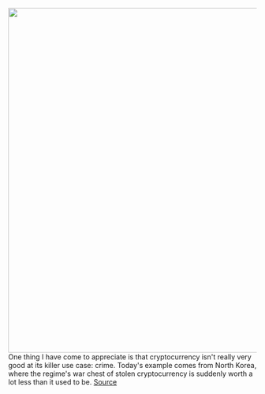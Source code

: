 <img src='https://cdn.vox-cdn.com/thumbor/G9NtDIgxlIG0ia9HDZXzoESE-Uc=/0x0:2040x1360/1200x800/filters:focal(857x517:1183x843)/cdn.vox-cdn.com/uploads/chorus_image/image/71031064/jbareham_180313_1777__bitcoin_cryptocurrency_0003.0.jpg' width='700px' /><br/>
One thing I have come to appreciate is that cryptocurrency isn't really very good at its killer use case: crime. Today's example comes from North Korea, where the regime's war chest of stolen cryptocurrency is suddenly worth a lot less than it used to be.
<a href='https://www.theverge.com/2022/6/29/23188795/north-korea-crypto-losers-down-bad'> Source <a/>